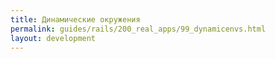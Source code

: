 ```yaml
---
title: Динамические окружения
permalink: guides/rails/200_real_apps/99_dynamicenvs.html
layout: development
---
```

